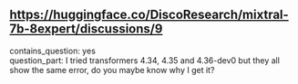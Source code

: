 ## https://huggingface.co/DiscoResearch/mixtral-7b-8expert/discussions/9

contains_question: yes  
question_part: I tried transformers 4.34, 4.35 and 4.36-dev0 but they all show the same error, do you maybe know why I get it?